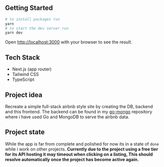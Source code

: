 ## Getting Started

```bash
# to install packages run
yarn
# to start the dev server run
yarn dev
```

Open [http://localhost:3000](http://localhost:3000) with your browser to see the result.

## Tech Stack
- Next.js (app router)
- Tailwind CSS
- TypeScript

## Project idea
Recreate a simple full-stack airbnb style site by creating the DB, backend and this frontend.
The backend can be found in my [go-mongo](https://github.com/devldm/go-mongo) repository where i have used Go and MongoDB to serve the airbnb data.  

## Project state 
While the app is far from complete and polished for now its in a state of `done` while i work on other projects. 
**Currently due to the project using a free tier for its API hosting it may timeout when clicking on a listing, This should resolve automatically once the project has become active again.**
